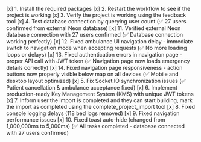 [x] 1. Install the required packages
[x] 2. Restart the workflow to see if the project is working
[x] 3. Verify the project is working using the feedback tool
[x] 4. Test database connection by querying user count (✅ 27 users confirmed from external Neon database)
[x] 11. Verified external Neon database connection with 27 users confirmed (✅ Database connection working perfectly)
[x] 12. Fixed ambulance UI navigation delay - immediate switch to navigation mode when accepting requests (✅ No more loading loops or delays)
[x] 13. Fixed authentication errors in navigation page - proper API call with JWT token (✅ Navigation page now loads emergency details correctly)
[x] 14. Fixed navigation page responsiveness - action buttons now properly visible below map on all devices (✅ Mobile and desktop layout optimized)
[x] 5. Fix Socket.IO synchronization issues (✅ Patient cancellation & ambulance acceptance fixed)
[x] 6. Implement production-ready Key Management System (KMS) with unique JWT tokens
[x] 7. Inform user the import is completed and they can start building, mark the import as completed using the complete_project_import tool
[x] 8. Fixed console logging delays (118 bed logs removed)
[x] 9. Fixed navigation performance issues
[x] 10. Fixed toast auto-hide (changed from 1,000,000ms to 5,000ms) (✅ All tasks completed - database connected with 27 users confirmed)